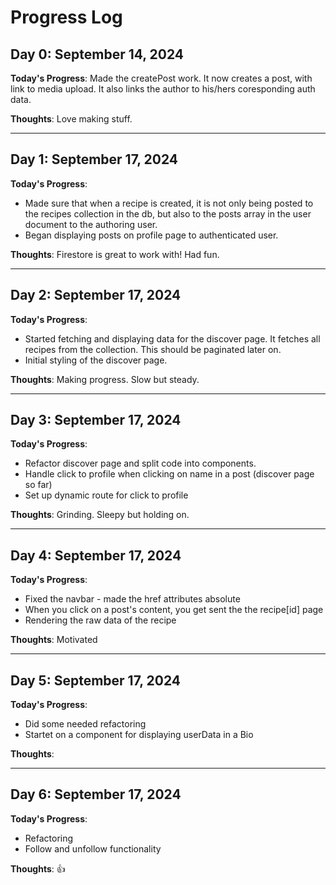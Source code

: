 # Progress Log

## Day 0: September 14, 2024

**Today's Progress**: 
Made the createPost work. It now creates a post, with link to media upload. It also links the author to his/hers coresponding auth data.

**Thoughts**: 
Love making stuff.

__________________________________________________

## Day 1: September 17, 2024

**Today's Progress**: 
- Made sure that when a recipe is created, it is not only being posted to the recipes collection in the db, but also to the posts array in the user document to the authoring user.
- Began displaying posts on profile page to authenticated user.

**Thoughts**: 
Firestore is great to work with!
Had fun.

__________________________________________________

## Day 2: September 17, 2024

**Today's Progress**: 
- Started fetching and displaying data for the discover page. It fetches all recipes from the collection. This should be paginated later on.
- Initial styling of the discover page.

**Thoughts**: 
Making progress. Slow but steady.


__________________________________________________

## Day 3: September 17, 2024

**Today's Progress**: 
- Refactor discover page and split code into components.
- Handle click to profile when clicking on name in a post (discover page so far)
- Set up dynamic route for click to profile

**Thoughts**: 
Grinding. Sleepy but holding on.


__________________________________________________

## Day 4: September 17, 2024

**Today's Progress**: 
- Fixed the navbar - made the href attributes absolute
- When you click on a post's content, you get sent the the recipe[id] page
- Rendering the raw data of the recipe

**Thoughts**: 
Motivated

__________________________________________________

## Day 5: September 17, 2024

**Today's Progress**: 
- Did some needed refactoring
- Startet on a component for displaying userData in a Bio

**Thoughts**: 

__________________________________________________

## Day 6: September 17, 2024

**Today's Progress**: 
- Refactoring
- Follow and unfollow functionality

**Thoughts**: 
👍

